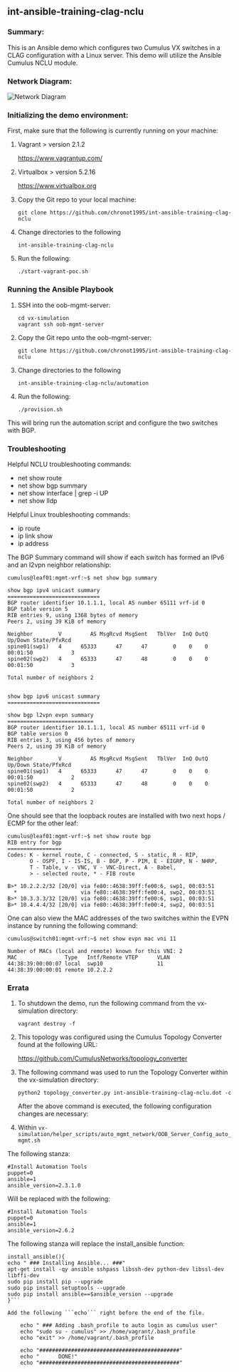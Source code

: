 ## int-ansible-training-clag-nclu

### Summary:

This is an Ansible demo which configures two Cumulus VX switches in a CLAG configuration with a Linux server. This demo will utilize the Ansible Cumulus NCLU module.

### Network Diagram:

![Network Diagram](https://github.com/chronot1995/int-ansible-training-clag-nclu/blob/master/documentation/int-ansible-training-clag-nclu.png)

### Initializing the demo environment:

First, make sure that the following is currently running on your machine:

1. Vagrant > version 2.1.2

    https://www.vagrantup.com/

2. Virtualbox > version 5.2.16

    https://www.virtualbox.org

3. Copy the Git repo to your local machine:

    ```git clone https://github.com/chronot1995/int-ansible-training-clag-nclu```

4. Change directories to the following

    ```int-ansible-training-clag-nclu```

6. Run the following:

    ```./start-vagrant-poc.sh```

### Running the Ansible Playbook

1. SSH into the oob-mgmt-server:

    ```cd vx-simulation```   
    ```vagrant ssh oob-mgmt-server```

2. Copy the Git repo unto the oob-mgmt-server:

    ```git clone https://github.com/chronot1995/int-ansible-training-clag-nclu```

3. Change directories to the following

    ```int-ansible-training-clag-nclu/automation```

4. Run the following:

    ```./provision.sh```

This will bring run the automation script and configure the two switches with BGP.

### Troubleshooting

Helpful NCLU troubleshooting commands:

- net show route
- net show bgp summary
- net show interface | grep -i UP
- net show lldp

Helpful Linux troubleshooting commands:

- ip route
- ip link show
- ip address <interface>

The BGP Summary command will show if each switch has formed an IPv6 and an l2vpn neighbor relationship:

```
cumulus@leaf01:mgmt-vrf:~$ net show bgp summary

show bgp ipv4 unicast summary
=============================
BGP router identifier 10.1.1.1, local AS number 65111 vrf-id 0
BGP table version 5
RIB entries 9, using 1368 bytes of memory
Peers 2, using 39 KiB of memory

Neighbor        V         AS MsgRcvd MsgSent   TblVer  InQ OutQ  Up/Down State/PfxRcd
spine01(swp1)   4      65333      47      47        0    0    0 00:01:50            3
spine02(swp2)   4      65333      47      48        0    0    0 00:01:50            3

Total number of neighbors 2


show bgp ipv6 unicast summary
=============================

show bgp l2vpn evpn summary
===========================
BGP router identifier 10.1.1.1, local AS number 65111 vrf-id 0
BGP table version 0
RIB entries 3, using 456 bytes of memory
Peers 2, using 39 KiB of memory

Neighbor        V         AS MsgRcvd MsgSent   TblVer  InQ OutQ  Up/Down State/PfxRcd
spine01(swp1)   4      65333      47      47        0    0    0 00:01:50            2
spine02(swp2)   4      65333      47      48        0    0    0 00:01:50            2

Total number of neighbors 2

```

One should see that the loopback routes are installed with two next hops / ECMP for the other leaf:

```
cumulus@leaf01:mgmt-vrf:~$ net show route bgp
RIB entry for bgp
=================
Codes: K - kernel route, C - connected, S - static, R - RIP,
       O - OSPF, I - IS-IS, B - BGP, P - PIM, E - EIGRP, N - NHRP,
       T - Table, v - VNC, V - VNC-Direct, A - Babel,
       > - selected route, * - FIB route

B>* 10.2.2.2/32 [20/0] via fe80::4638:39ff:fe00:6, swp1, 00:03:51
  *                    via fe80::4638:39ff:fe00:4, swp2, 00:03:51
B>* 10.3.3.3/32 [20/0] via fe80::4638:39ff:fe00:6, swp1, 00:03:51
B>* 10.4.4.4/32 [20/0] via fe80::4638:39ff:fe00:4, swp2, 00:03:51
```

One can also view the MAC addresses of the two switches within the EVPN instance by running the following command:

```
cumulus@switch01:mgmt-vrf:~$ net show evpn mac vni 11

Number of MACs (local and remote) known for this VNI: 2
MAC               Type   Intf/Remote VTEP      VLAN
44:38:39:00:00:07 local  swp10                 11
44:38:39:00:00:01 remote 10.2.2.2
```

### Errata

1. To shutdown the demo, run the following command from the vx-simulation directory:

    ```vagrant destroy -f```

2. This topology was configured using the Cumulus Topology Converter found at the following URL:

    https://github.com/CumulusNetworks/topology_converter

3. The following command was used to run the Topology Converter within the vx-simulation directory:

    ```python2 topology_converter.py int-ansible-training-clag-nclu.dot -c```

    After the above command is executed, the following configuration changes are necessary:

4. Within ```vx-simulation/helper_scripts/auto_mgmt_network/OOB_Server_Config_auto_mgmt.sh```

The following stanza:

    #Install Automation Tools
    puppet=0
    ansible=1
    ansible_version=2.3.1.0

Will be replaced with the following:

    #Install Automation Tools
    puppet=0
    ansible=1
    ansible_version=2.6.2

The following stanza will replace the install_ansible function:

```
install_ansible(){
echo " ### Installing Ansible... ###"
apt-get install -qy ansible sshpass libssh-dev python-dev libssl-dev libffi-dev
sudo pip install pip --upgrade
sudo pip install setuptools --upgrade
sudo pip install ansible==$ansible_version --upgrade
}```

Add the following ```echo``` right before the end of the file.

    echo " ### Adding .bash_profile to auto login as cumulus user"
    echo "sudo su - cumulus" >> /home/vagrant/.bash_profile
    echo "exit" >> /home/vagrant/.bash_profile

    echo "############################################"
    echo "      DONE!"
    echo "############################################"
